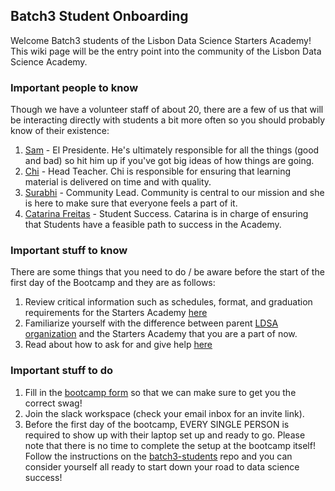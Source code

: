 ## Batch3 Student Onboarding

Welcome Batch3 students of the Lisbon Data Science Starters Academy! This wiki page will be the entry point into the community of the Lisbon Data Science Academy.

### Important people to know

Though we have a volunteer staff of about 20, there are a few of us that will be interacting directly with students a bit more often so you should probably know of their existence:

1. [Sam](https://www.linkedin.com/in/sam-hopkins-01914364/) - El Presidente. He's ultimately responsible for all the things (good and bad) so hit him up if you've got big ideas of how things are going.
1. [Chi](https://www.linkedin.com/in/maria-cristina-dominguez-3a09ab106/) - Head Teacher. Chi is responsible for ensuring that learning material is delivered on time and with quality.
1. [Surabhi](https://www.linkedin.com/in/surabhi-r-03041a24/) - Community Lead. Community is central to our mission and she is here to make sure that everyone feels a part of it.
1. [Catarina Freitas](https://www.linkedin.com/in/catarinacfreitas/) - Student Success. Catarina is in charge of ensuring that Students have a feasible path to success in the Academy.


### Important stuff to know

There are some things that you need to do / be aware before the start of the first day of the Bootcamp and they are as follows:

1. Review critical information such as schedules, format, and graduation requirements for the Starters Academy [here](https://github.com/LDSSA/wiki/wiki/Starters-Academy-(Course))
1. Familiarize yourself with the difference between parent [LDSA organization](https://github.com/LDSSA/wiki/wiki/Lisbon-Data-Science-Academy-(Organization)) and the Starters Academy that you are a part of now.
1. Read about how to ask for and give help [here](https://github.com/LDSSA/wiki/wiki/How-to-ask-for-and-give-help)

### Important stuff to do

1. Fill in the [bootcamp form](https://forms.gle/dUH8vTXP7xXYTBgz7) so that we can make sure to get you the correct swag!
1. Join the slack workspace (check your email inbox for an invite link).
1. Before the first day of the bootcamp, EVERY SINGLE PERSON is required to show up with their laptop set up and ready to go. Please note that there is no time to complete the setup at the bootcamp itself! Follow the instructions on the [batch3-students](https://github.com/LDSSA/batch3-students) repo and you can consider yourself all ready to start down your road to data science success!


